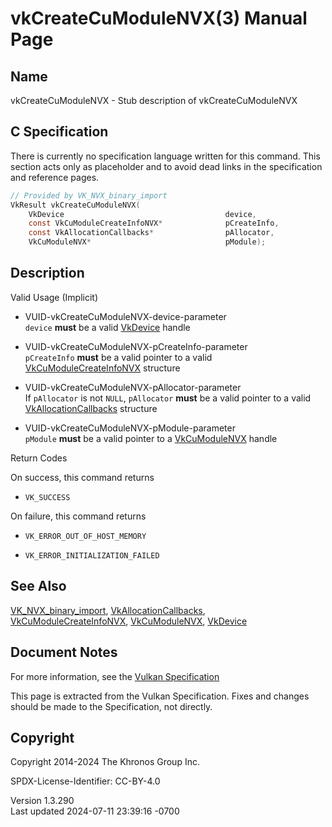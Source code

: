 # vkCreateCuModuleNVX(3) Manual Page

## Name

vkCreateCuModuleNVX - Stub description of vkCreateCuModuleNVX



## <a href="#_c_specification" class="anchor"></a>C Specification

There is currently no specification language written for this command.
This section acts only as placeholder and to avoid dead links in the
specification and reference pages.

``` c
// Provided by VK_NVX_binary_import
VkResult vkCreateCuModuleNVX(
    VkDevice                                    device,
    const VkCuModuleCreateInfoNVX*              pCreateInfo,
    const VkAllocationCallbacks*                pAllocator,
    VkCuModuleNVX*                              pModule);
```

## <a href="#_description" class="anchor"></a>Description

Valid Usage (Implicit)

- <a href="#VUID-vkCreateCuModuleNVX-device-parameter"
  id="VUID-vkCreateCuModuleNVX-device-parameter"></a>
  VUID-vkCreateCuModuleNVX-device-parameter  
  `device` **must** be a valid [VkDevice](https://registry.khronos.org/vulkan/specs/1.3-extensions/man/html/VkDevice.html) handle

- <a href="#VUID-vkCreateCuModuleNVX-pCreateInfo-parameter"
  id="VUID-vkCreateCuModuleNVX-pCreateInfo-parameter"></a>
  VUID-vkCreateCuModuleNVX-pCreateInfo-parameter  
  `pCreateInfo` **must** be a valid pointer to a valid
  [VkCuModuleCreateInfoNVX](https://registry.khronos.org/vulkan/specs/1.3-extensions/man/html/VkCuModuleCreateInfoNVX.html) structure

- <a href="#VUID-vkCreateCuModuleNVX-pAllocator-parameter"
  id="VUID-vkCreateCuModuleNVX-pAllocator-parameter"></a>
  VUID-vkCreateCuModuleNVX-pAllocator-parameter  
  If `pAllocator` is not `NULL`, `pAllocator` **must** be a valid
  pointer to a valid [VkAllocationCallbacks](https://registry.khronos.org/vulkan/specs/1.3-extensions/man/html/VkAllocationCallbacks.html)
  structure

- <a href="#VUID-vkCreateCuModuleNVX-pModule-parameter"
  id="VUID-vkCreateCuModuleNVX-pModule-parameter"></a>
  VUID-vkCreateCuModuleNVX-pModule-parameter  
  `pModule` **must** be a valid pointer to a
  [VkCuModuleNVX](https://registry.khronos.org/vulkan/specs/1.3-extensions/man/html/VkCuModuleNVX.html) handle

Return Codes

On success, this command returns  
- `VK_SUCCESS`

On failure, this command returns  
- `VK_ERROR_OUT_OF_HOST_MEMORY`

- `VK_ERROR_INITIALIZATION_FAILED`

## <a href="#_see_also" class="anchor"></a>See Also

[VK_NVX_binary_import](https://registry.khronos.org/vulkan/specs/1.3-extensions/man/html/VK_NVX_binary_import.html),
[VkAllocationCallbacks](https://registry.khronos.org/vulkan/specs/1.3-extensions/man/html/VkAllocationCallbacks.html),
[VkCuModuleCreateInfoNVX](https://registry.khronos.org/vulkan/specs/1.3-extensions/man/html/VkCuModuleCreateInfoNVX.html),
[VkCuModuleNVX](https://registry.khronos.org/vulkan/specs/1.3-extensions/man/html/VkCuModuleNVX.html), [VkDevice](https://registry.khronos.org/vulkan/specs/1.3-extensions/man/html/VkDevice.html)

## <a href="#_document_notes" class="anchor"></a>Document Notes

For more information, see the <a
href="https://registry.khronos.org/vulkan/specs/1.3-extensions/html/vkspec.html#vkCreateCuModuleNVX"
target="_blank" rel="noopener">Vulkan Specification</a>

This page is extracted from the Vulkan Specification. Fixes and changes
should be made to the Specification, not directly.

## <a href="#_copyright" class="anchor"></a>Copyright

Copyright 2014-2024 The Khronos Group Inc.

SPDX-License-Identifier: CC-BY-4.0

Version 1.3.290  
Last updated 2024-07-11 23:39:16 -0700
